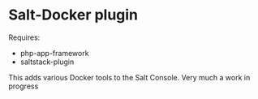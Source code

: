 # Salt-Docker plugin

Requires:
- php-app-framework
- saltstack-plugin

This adds various Docker tools to the Salt Console. Very much a work in progress 